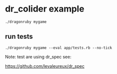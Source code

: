 # dr_colider example

```
./dragonruby mygame
```

## run tests

```
./dragonruby mygame --eval app/tests.rb --no-tick
```

Note: test are using dr_spec see:

https://github.com/levaleureux/dr_spec
